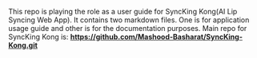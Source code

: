 This repo is playing the role as a user guide for SyncKing Kong(AI Lip Syncing Web App). It contains two markdown files. One is for application usage guide and other is for the documentation purposes.
Main repo for SyncKing Kong is: 
**https://github.com/Mashood-Basharat/SyncKing-Kong.git**
